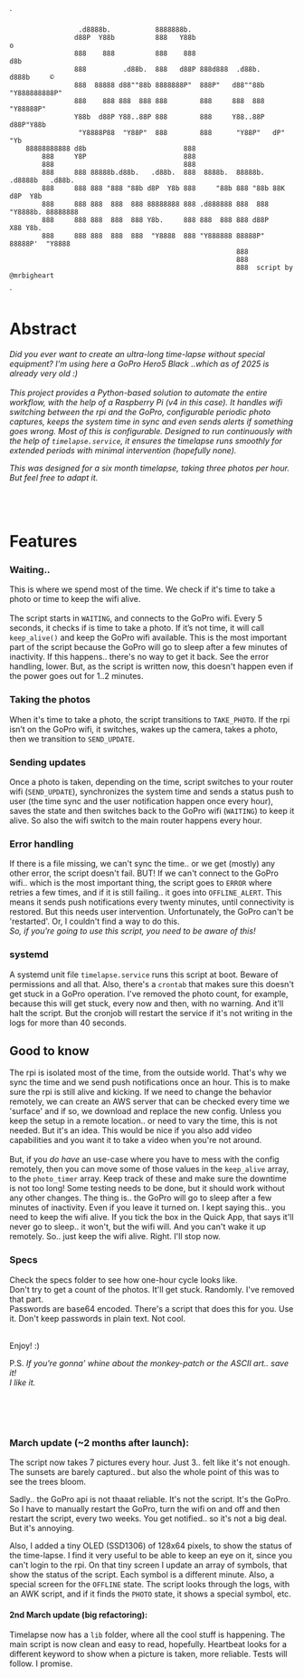 
`

                     .d8888b.           8888888b.                                     
                    d88P  Y88b          888   Y88b                        o           
                    888    888          888    888                       d8b          
                    888         .d88b.  888   d88P 888d888  .d88b.      d888b     ©    
                    888  88888 d88""88b 8888888P"  888P"   d88""88b "Y888888888P"     
                    888    888 888  888 888        888     888  888   "Y88888P"       
                    Y88b  d88P Y88..88P 888        888     Y88..88P   d88P"Y88b       
                     "Y8888P88  "Y88P"  888        888      "Y88P"   dP"     "Yb      
        88888888888 d8b                        888                                    
            888     Y8P                        888                                    
            888                                888                                    
            888     888 88888b.d88b.   .d88b.  888  8888b.  88888b.  .d8888b   .d88b. 
            888     888 888 "888 "88b d8P  Y8b 888     "88b 888 "88b 88K      d8P  Y8b
            888     888 888  888  888 88888888 888 .d888888 888  888 "Y8888b. 88888888
            888     888 888  888  888 Y8b.     888 888  888 888 d88P      X88 Y8b.    
            888     888 888  888  888  "Y8888  888 "Y888888 88888P"   88888P'  "Y8888 
                                                            888                       
                                                            888                       
                                                            888  script by @mrbigheart

`


# Abstract

*Did you ever want to create an ultra-long time-lapse without special equipment? I'm using here a 
GoPro Hero5 Black ..which as of 2025 is already very old :)*
<br>
<br>
*This project provides a Python-based solution to automate the entire workflow, with the help of a Raspberry Pi (v4 in this case). 
It handles wifi switching between the rpi and the GoPro, configurable periodic photo captures, 
keeps the system time in sync and even sends alerts if something goes wrong. Most of this is configurable.
Designed to run continuously with the help of `timelapse.service`, it ensures the timelapse runs 
smoothly for extended periods with minimal intervention (hopefully none).*

*This was designed for a six month timelapse, taking three photos per hour. But feel free to adapt it.*

<br>
<br>

# Features

### **Waiting..**
This is where we spend most of the time. We check if it's time to take a photo or time to keep the wifi alive.
<br>
<br>
The script starts in `WAITING`, and connects to the GoPro wifi. Every 5 seconds, it checks if is time to take a photo.
If it’s not time, it will call `keep_alive()` and keep the GoPro wifi available. This is the most important part of the 
script because the GoPro will go to sleep after a few minutes of inactivity. If this happens.. there's no way to get it 
back. See the error handling, lower. But, as the script is written now, this doesn't happen even if the power goes out 
for 1..2 minutes.

### **Taking the photos**
When it's time to take a photo, the script transitions to `TAKE_PHOTO`. If the rpi isn’t on the GoPro wifi, it switches,
wakes up the camera, takes a photo, then we transition to `SEND_UPDATE`.

### **Sending updates**
Once a photo is taken, depending on the time, script switches to your router wifi (`SEND_UPDATE`), synchronizes the system 
time and sends a status push to user (the time sync and the user notification happen once every hour), saves the state 
and then switches back to the GoPro wifi (`WAITING`) to keep it alive. So also the wifi switch to the main router happens 
every hour. 

### **Error handling**
If there is a file missing, we can't sync the time.. or we get (mostly) any other error, the script doesn't fail. BUT! 
If we can't connect to the GoPro wifi.. which is the most important thing, the script goes to `ERROR` where retries a 
few times, and if it is still failing.. it goes into `OFFLINE_ALERT`. This means it sends push notifications every twenty 
minutes, until connectivity is restored. But this needs user intervention. Unfortunately, the GoPro can't be 'restarted'. 
Or, I couldn't find a way to do this. <br>*So, if you're going to use this script, you need to be aware of this!*

### **systemd**
A systemd unit file `timelapse.service` runs this script at boot. Beware of permissions and all that.
Also, there's a `crontab` that makes sure this doesn't get stuck in a GoPro operation. I've removed the photo count,
for example, because this will get stuck, every now and then, with no warning. And it'll halt the script. But the cronjob
will restart the service if it's not writing in the logs for more than 40 seconds.


## Good to know

The rpi is isolated most of the time, from the outside world. That's why we sync the time and we send push notifications
once an hour. This is to make sure the rpi is still alive and kicking. If we need to change the behavior remotely, we can
create an AWS server that can be checked every time we 'surface' and if so, we download and replace the new config.
Unless you keep the setup in a remote location.. or need to vary the time, this is not needed. But it's an idea. 
This would be nice if you also add video capabilities and you want it to take a video when you're not around.
<br>
<br>
But, if you *do have* an use-case where you have to mess with the config remotely, then you can move some of those values in 
the `keep_alive` array, to the `photo_timer` array. Keep track of these and make sure the downtime is not too long! Some 
testing needs to be done, but it should work without any other changes. The thing is.. the GoPro will go to sleep after a 
few minutes of inactivity. Even if you leave it turned on. I kept saying this.. you need to keep the wifi alive. 
If you tick the box in the Quick App, that says it'll never go to sleep.. it won't, but the wifi will. And you can't wake 
it up remotely. So.. just keep the wifi alive. 
Right. I'll stop now.

### Specs
Check the specs folder to see how one-hour cycle looks like.
<br> Don't try to get a count of the photos. It'll get stuck. Randomly. I've removed that part.
<br> Passwords are base64 encoded. There's a script that does this for you. Use it. Don't keep passwords in plain text. 
Not cool.
<br>
<br>


Enjoy! :)

P.S. _If you're gonna' whine about the monkey-patch or the ASCII art.. save it!<br>
I like it._

<br>
<br>
<br>

### **March update (~2 months after launch):**<br>
The script now takes 7 pictures every hour. Just 3.. felt like it's not enough. The sunsets are barely captured.. but also
the whole point of this was to see the trees bloom. 

Sadly.. the GoPro api is not thaaat reliable. It's not the script. It's the GoPro.  So I have to manually restart the GoPro, 
turn the wifi on and off and then restart the script, every two weeks. You get notified.. so it's not a big deal. But it's annoying.

Also, I added a tiny OLED (SSD1306) of 128x64 pixels, to show the status of the time-lapse. I find it very useful to be able
to keep an eye on it, since you can't login to the rpi. On that tiny screen I update an array of symbols, that show
the status of the script. Each symbol is a different minute. Also, a special screen for the `OFFLINE` state. The script
looks through the logs, with an AWK script, and if it finds the `PHOTO` state, it shows a special symbol, etc.

#### **2nd March update (big refactoring):**<br>
Timelapse now has a `lib` folder, where all the cool stuff is happening. The main script is now clean and easy to read,
hopefully. Heartbeat looks for a different keyword to show when a picture is taken, more reliable. 
Tests will follow. I promise.